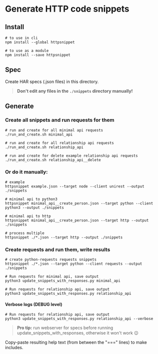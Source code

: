 # Generate HTTP code snippets


## Install

```shell
# to use in cli
npm install --global httpsnippet
```

```shell
# to use as a module
npm install --save httpsnippet
```

## Spec

Create HAR specs (.json files) in this directory.

> **Don't edit any files in the `./snippets` directory manually!**

## Generate

### Create all snippets and run requests for them

```shell
# run and create for all minimal api requests
./run_and_create.sh minimal_api
```

```shell
# run and create for all relationship api requests
./run_and_create.sh relationship_api
```

```shell
# run and create for delete example relationship api requests
./run_and_create.sh relationship_api__delete
```

### Or do it manually:

```shell
# example
httpsnippet example.json --target node --client unirest --output ./snippets
```

```shell
# minimal api to python3
httpsnippet minimal_api__create_person.json --target python --client python3 --output ./snippets
```

```shell
# minimal api to http
httpsnippet minimal_api__create_person.json --target http --output ./snippets
```


```shell
# process multiple
httpsnippet ./*.json --target http --output ./snippets
```


### Create requests and run them, write results 

```shell
# create python-requests requests snippets
httpsnippet ./*.json --target python --client requests --output ./snippets
```

```shell
# Run requests for minimal api, save output
python3 update_snippets_with_responses.py minimal_api
```

```shell
# Run requests for relationship api, save output
python3 update_snippets_with_responses.py relationship_api
```

#### Verbose logs (DEBUG level)

```shell
# Run requests for relationship api, save output
python3 update_snippets_with_responses.py relationship_api --verbose
```

> **Pro tip:** run webserver for specs before running update_snippets_with_responses, otherwise it won't work 😉 


Copy-paste resulting help text (from between the "===" lines) to make includes.
